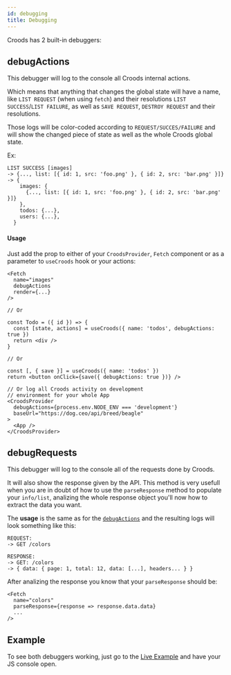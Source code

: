 ```yaml
---
id: debugging
title: Debugging
---
```


Croods has 2 built-in debuggers:

## debugActions

This debugger will log to the console all Croods internal actions.

Which means that anything that changes the global state will have a name, like `LIST REQUEST` (when using `fetch`) and their resolutions `LIST SUCCESS`/`LIST FAILURE`, as well as `SAVE REQUEST`, `DESTROY REQUEST` and their resolutions.

Those logs will be color-coded according to `REQUEST/SUCCES/FAILURE` and will show the changed piece of state as well as the whole Croods global state.

Ex:

```
LIST SUCCESS [images]
-> {..., list: [{ id: 1, src: 'foo.png' }, { id: 2, src: 'bar.png' }]}
-> {
    images: {
      {..., list: [{ id: 1, src: 'foo.png' }, { id: 2, src: 'bar.png' }]}
    },
    todos: {...},
    users: {...},
  }
```

#### Usage

Just add the prop to either of your `CroodsProvider`, `Fetch` component or as a parameter to `useCroods` hook or your actions:

```
<Fetch
  name="images"
  debugActions
  render={...}
/>

// Or

const Todo = ({ id }) => {
  const [state, actions] = useCroods({ name: 'todos', debugActions: true })
  return <div />
}

// Or

const [, { save }] = useCroods({ name: 'todos' })
return <button onClick={save({ debugActions: true })} />

// Or log all Croods activity on development
// environment for your whole App
<CroodsProvider
  debugActions={process.env.NODE_ENV === 'development'}
  baseUrl="https://dog.ceo/api/breed/beagle"
>
  <App />
</CroodsProvider>

```

## debugRequests

This debugger will log to the console all of the requests done by Croods.

It will also show the response given by the API.
This method is very usefull when you are in doubt of how to use the `parseResponse` method to populate your `info/list`, analizing the whole response object you'll now how to extract the data you want.

The **usage** is the same as for the [`debugActions`](#debugactions) and the resulting logs will look something like this:

```
REQUEST:
-> GET /colors

RESPONSE:
-> GET: /colors
-> { data: { page: 1, total: 12, data: [...], headers... } }
```

After analizing the response you know that your `parseResponse` should be:

```
<Fetch
  name="colors"
  parseResponse={response => response.data.data}
  ...
/>
```

## Example

To see both debuggers working, just go to the [Live Example](/docs/live-example) and have your JS console open.
